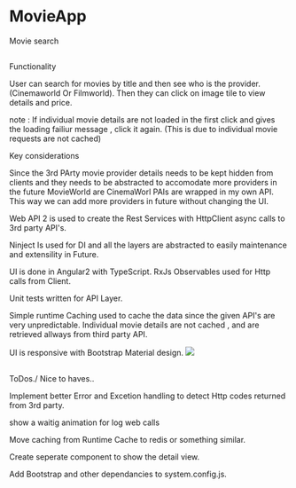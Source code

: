 # MovieApp
Movie search

##

Functionality

User can search for movies by title and then see who is the provider. (Cinemaworld Or Filmworld). Then they can click on image tile to view details and price. 

note : If individual movie details are not loaded in the first click and gives the loading failiur message , click it again. (This is due to individual movie requests are not cached) 

Key considerations

Since the 3rd PArty movie provider details  needs to be kept hidden from clients and 
they needs to be abstracted to accomodate more providers in the future MovieWorld are CinemaWorl PAIs are wrapped in my own API.  This way we can add more providers in future without changing the UI.

Web API 2 is used to create the Rest Services with HttpClient async calls to 3rd party API's.

Ninject Is used for DI and all the layers are abstracted to easily maintenance and extensility in Future.

UI is done in Angular2 with TypeScript. RxJs Observables used for Http calls from Client. 

Unit tests written for API Layer.

Simple runtime Caching used to cache the data since the given API's are very unpredictable.
Individual movie details are not cached , and are retrieved allways from third party API. 

UI is responsive with Bootstrap Material design.
![]({{site.baseurl}}//Capture.PNG)


##

ToDos./ Nice to haves..

Implement better Error and Excetion handling to detect Http codes returned from 3rd party.

show a waitig animation for log web calls

Move caching from Runtime Cache to redis or something similar.

Create seperate component to show the detail view.

Add Bootstrap and other dependancies to system.config.js. 


